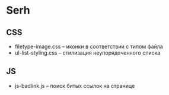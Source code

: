 # Serh
## CSS
- filetype-image.css – иконки в соответствии с типом файла
- ul-list-styling.css – стилизация неупорядоченного списка
## JS
- js-badlink.js – поиск битых ссылок на странице
